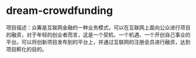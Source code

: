 # dream-crowdfunding
项目描述：众筹是互联网金融的一种业务模式，可以在互联网上面向公众进行项目的融资，对于年轻的创业者而言，这是一个契机、一个机遇、一个开创自己事业的平台。可以将创新项目发布到的平台上，并通过互联网的注册会员进行融资，达到项目孵化的目的。
